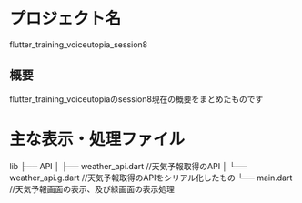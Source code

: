 # プロジェクト名

flutter_training_voiceutopia_session8

## 概要

flutter_training_voiceutopiaのsession8現在の概要をまとめたものです

# 主な表示・処理ファイル
lib
├── API
│   ├── weather_api.dart //天気予報取得のAPI
│   └── weather_api.g.dart //天気予報取得のAPIをシリアル化したもの
└── main.dart //天気予報画面の表示、及び緑画面の表示処理